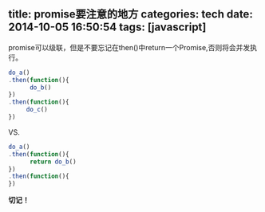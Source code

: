 title: promise要注意的地方
categories: tech
date: 2014-10-05 16:50:54
tags: [javascript]
---

promise可以级联，但是不要忘记在then()中return一个Promise,否则将会并发执行。
<!-- more -->

``` javascript
do_a()
.then(function(){
      do_b()
})
.then(function(){
     do_c()
})
```

VS.

``` javascript
do_a()
.then(function(){
      return do_b()
})
.then(function(){
})
```

**切记！**